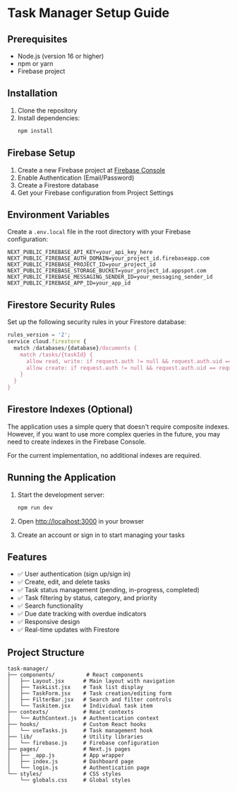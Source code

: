 # Task Manager Setup Guide

## Prerequisites

- Node.js (version 16 or higher)
- npm or yarn
- Firebase project

## Installation

1. Clone the repository
2. Install dependencies:
   ```bash
   npm install
   ```

## Firebase Setup

1. Create a new Firebase project at [Firebase Console](https://console.firebase.google.com/)
2. Enable Authentication (Email/Password)
3. Create a Firestore database
4. Get your Firebase configuration from Project Settings

## Environment Variables

Create a `.env.local` file in the root directory with your Firebase configuration:

```env
NEXT_PUBLIC_FIREBASE_API_KEY=your_api_key_here
NEXT_PUBLIC_FIREBASE_AUTH_DOMAIN=your_project_id.firebaseapp.com
NEXT_PUBLIC_FIREBASE_PROJECT_ID=your_project_id
NEXT_PUBLIC_FIREBASE_STORAGE_BUCKET=your_project_id.appspot.com
NEXT_PUBLIC_FIREBASE_MESSAGING_SENDER_ID=your_messaging_sender_id
NEXT_PUBLIC_FIREBASE_APP_ID=your_app_id
```

## Firestore Security Rules

Set up the following security rules in your Firestore database:

```javascript
rules_version = '2';
service cloud.firestore {
  match /databases/{database}/documents {
    match /tasks/{taskId} {
      allow read, write: if request.auth != null && request.auth.uid == resource.data.userId;
      allow create: if request.auth != null && request.auth.uid == request.resource.data.userId;
    }
  }
}
```

## Firestore Indexes (Optional)

The application uses a simple query that doesn't require composite indexes. However, if you want to use more complex queries in the future, you may need to create indexes in the Firebase Console.

For the current implementation, no additional indexes are required.

## Running the Application

1. Start the development server:

   ```bash
   npm run dev
   ```

2. Open [http://localhost:3000](http://localhost:3000) in your browser

3. Create an account or sign in to start managing your tasks

## Features

- ✅ User authentication (sign up/sign in)
- ✅ Create, edit, and delete tasks
- ✅ Task status management (pending, in-progress, completed)
- ✅ Task filtering by status, category, and priority
- ✅ Search functionality
- ✅ Due date tracking with overdue indicators
- ✅ Responsive design
- ✅ Real-time updates with Firestore

## Project Structure

```
task-manager/
├── components/          # React components
│   ├── Layout.jsx      # Main layout with navigation
│   ├── TaskList.jsx    # Task list display
│   ├── TaskForm.jsx    # Task creation/editing form
│   ├── FilterBar.jsx   # Search and filter controls
│   └── Taskitem.jsx    # Individual task item
├── contexts/           # React contexts
│   └── AuthContext.js  # Authentication context
├── hooks/              # Custom React hooks
│   └── useTasks.js     # Task management hook
├── lib/                # Utility libraries
│   └── firebase.js     # Firebase configuration
├── pages/              # Next.js pages
│   ├── _app.js         # App wrapper
│   ├── index.js        # Dashboard page
│   └── login.js        # Authentication page
└── styles/             # CSS styles
    └── globals.css     # Global styles
```
